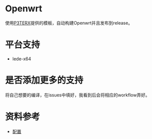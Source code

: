# Openwrt 
使用[P3TERX](https://github.com/P3TERX/Actions-OpenWrt)提供的模板，自动构建Openwrt并且发布到release。

# 平台支持
+ lede-x64

# 是否添加更多的支持
将自己想要的编译，在issues中填好，我看到后会将相应的workflow弄好。

# 资料参考
+ [配置](https://www.right.com.cn/forum/thread-344825-1-1.html)
